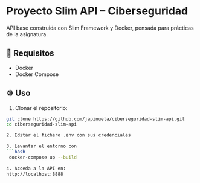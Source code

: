 # Proyecto Slim API – Ciberseguridad

API base construida con Slim Framework y Docker, pensada para prácticas de la asignatura.

## 🚀 Requisitos

- Docker
- Docker Compose

## ⚙️ Uso

1. Clonar el repositorio:

```bash
git clone https://github.com/japinuela/ciberseguridad-slim-api.git
cd ciberseguridad-slim-api

2. Editar el fichero .env con sus credenciales

3. Levantar el entorno con
```bash
 docker-compose up --build

4. Acceda a la API en:
http://localhost:8888
